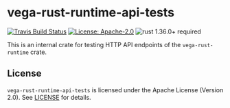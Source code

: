 # vega-rust-runtime-api-tests

[![Travis Build Status](https://img.shields.io/travis/vega/vega/master.svg?label=Linux%20Build)](https://travis-ci.com/vega/vega)
[![License: Apache-2.0](https://img.shields.io/github/license/vega/vega.svg)](https://github.com/vega/vega/blob/master/LICENSE)
![rust 1.36.0+ required](https://img.shields.io/badge/rust-1.36.0+-blue.svg?label=Required%20Rust)

This is an internal crate for testing HTTP API endpoints of the
`vega-rust-runtime` crate.

## License

`vega-rust-runtime-api-tests` is licensed under the Apache License (Version 2.0).
See [LICENSE](LICENSE) for details.
